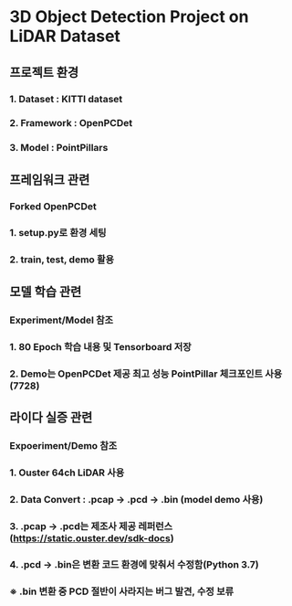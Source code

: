 # 3D Object Detection Project on LiDAR Dataset
## 프로젝트 환경
### 1. Dataset : KITTI dataset
### 2. Framework : OpenPCDet
### 3. Model : PointPillars

## 프레임워크 관련
### Forked OpenPCDet
### 1. setup.py로 환경 세팅
### 2. train, test, demo 활용

## 모델 학습 관련
### Experiment/Model 참조
### 1. 80 Epoch 학습 내용 및 Tensorboard 저장
### 2. Demo는 OpenPCDet 제공 최고 성능 PointPillar 체크포인트 사용(7728)

## 라이다 실증 관련
### Expoeriment/Demo 참조
### 1. Ouster 64ch LiDAR 사용
### 2. Data Convert : .pcap -> .pcd -> .bin (model demo 사용)
### 3. .pcap -> .pcd는 제조사 제공 레퍼런스(https://static.ouster.dev/sdk-docs)
### 4. .pcd -> .bin은 변환 코드 환경에 맞춰서 수정함(Python 3.7)
### ※ .bin 변환 중 PCD 절반이 사라지는 버그 발견, 수정 보류
